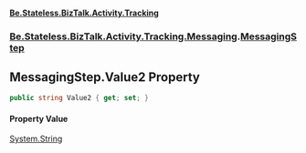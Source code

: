 #### [Be.Stateless.BizTalk.Activity.Tracking](README.md 'README')
### [Be.Stateless.BizTalk.Activity.Tracking.Messaging](Be.Stateless.BizTalk.Activity.Tracking.Messaging.md 'Be.Stateless.BizTalk.Activity.Tracking.Messaging').[MessagingStep](MessagingStep.md 'Be.Stateless.BizTalk.Activity.Tracking.Messaging.MessagingStep')

## MessagingStep.Value2 Property

```csharp
public string Value2 { get; set; }
```

#### Property Value
[System.String](https://docs.microsoft.com/en-us/dotnet/api/System.String 'System.String')